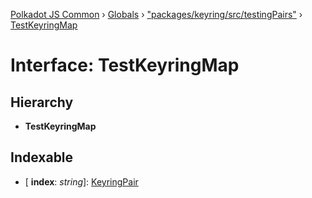[Polkadot JS Common](../README.md) › [Globals](../globals.md) › ["packages/keyring/src/testingPairs"](../modules/_packages_keyring_src_testingpairs_.md) › [TestKeyringMap](_packages_keyring_src_testingpairs_.testkeyringmap.md)

# Interface: TestKeyringMap

## Hierarchy

* **TestKeyringMap**

## Indexable

* \[ **index**: *string*\]: [KeyringPair](_packages_keyring_src_types_.keyringpair.md)
